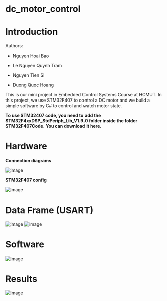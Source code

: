 ﻿# dc_motor_control

# Introduction
Authors:
- Nguyen Hoai Bao

- Le Nguyen Quynh Tram

- Nguyen Tien Si

- Duong Quoc Hoang


This is our mini project in Embedded Control Systems Course at HCMUT. In this project, we use STM32F407 to control a DC motor and we build a simple software by C# to control and watch motor state.

**To use STM32407 code, you need to add the STM32F4xxDSP_StdPeriph_Lib_V1.9.0 folder inside the folder STM32F407Code.**
**You can download it here.**

# Hardware 
**Connection diagrams**

![image](https://github.com/Hoai-Baoo/embedded_project/assets/93426264/def6a211-4279-407f-b9fe-e732c8d18e97)

**STM32F407 config**

![image](https://github.com/Hoai-Baoo/embedded_project/assets/93426264/883be46e-26d1-4a37-9948-0c460cc05ed2)

# Data Frame (USART)
![image](https://github.com/Hoai-Baoo/embedded_project/assets/93426264/060b2791-9e2d-40e1-a7b6-c5186ea58fa7)
![image](https://github.com/Hoai-Baoo/embedded_project/assets/93426264/47373d31-44e6-4fad-962d-f933b99ddbd5)

# Software
![image](https://github.com/Hoai-Baoo/embedded_project/assets/93426264/6052b505-6fc7-4138-989f-73bda892811f)

# Results
![image](https://github.com/Hoai-Baoo/embedded_project/assets/93426264/53fe5fed-b5cf-4db9-8ebc-043a46e11e4f)




